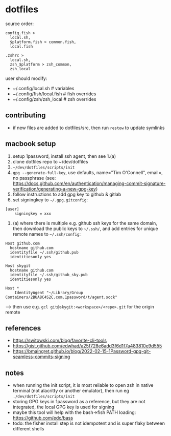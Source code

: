 # dotfiles

source order: 

```
config.fish >
  local.sh, 
  $platform.fish > common.fish,
  local.fish

.zshrc >
  local.sh,
  zsh_$platform > zsh_common,
  zsh_local
```

user should modify:
* ~/.config/local.sh         # variables
* ~/.config/fish/local.fish  # fish overrides
* ~/.config/zsh/zsh_local    # zsh overrides

## contributing

* if new files are added to dotfiles/src, then run `restow` to update symlinks

## macbook setup

1. setup 1password, install ssh agent, then see 1.(a)
2. clone dotfiles repo to ~/dev/dotfiles
3. `~/dev/dotfiles/scripts/init`
4. `gpg --generate-full-key`, use defaults, name="Tim O'Connell", email=<github-email>, no passphrase
(see: https://docs.github.com/en/authentication/managing-commit-signature-verification/generating-a-new-gpg-key)
5. follow instructions to add gpg key to github & gitlab
6. set signingkey to `~/.gpg.gitconfig`:
```.gpg.gitconfig
[user]
    signingkey = xxx
```

1. (a) where there is multiple e.g. github ssh keys for the same domain, then download the public keys to `~/.ssh/`, and add entries for unique remote names to `~/.ssh/config`:
```
Host github.com
  hostname github.com
  identityfile ~/.ssh/github.pub
  identitiesonly yes

Host skygit
  hostname github.com
  identityfile ~/.ssh/github_sky.pub
  identitiesonly yes

Host *
    IdentityAgent "~/Library/Group Containers/2BUA8C4S2C.com.1password/t/agent.sock"
```
--> then use e.g. `gcl git@skygit:<workspace>/<repo>.git` for the origin remote

## references

* https://switowski.com/blog/favorite-cli-tools
* https://gist.github.com/edwhad/a25f728e6add3f6d1f7a483810e9d555
* https://bmaingret.github.io/blog/2022-02-15-1Password-gpg-git-seamless-commits-signing

## notes

* when running the init script, it is most reliable to open zsh in native terminal (not alacritty or another emulator), then run eg `./dev/dotfiles/scripts/init`
* storing GPG keys in 1password as a reference, but they are not integrated, the local GPG key is used for signing
* maybe this tool will help with the bash->fish PATH loading: https://github.com/edc/bass
* todo: the fisher install step is not idempotent and is super flaky between different shells